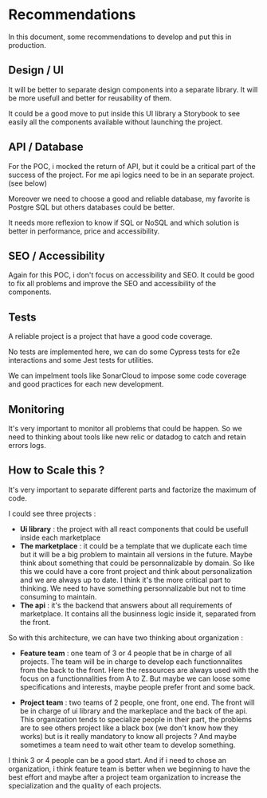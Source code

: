 # Recommendations

In this document, some recommendations to develop and put this in production.

## Design / UI

It will be better to separate design components into a separate library. It will be more usefull and better for reusability of them.

It could be a good move to put inside this UI library a Storybook to see easily all the components available without launching the project.

## API / Database

For the POC, i mocked the return of API, but it could be a critical part of the success of the project. For me api logics need to be in an separate project. (see below)

Moreover we need to choose a good and reliable database, my favorite is Postgre SQL but others databases could be better.

It needs more reflexion to know if SQL or NoSQL and which solution is better in performance, price and accessibility.

## SEO / Accessibility

Again for this POC, i don't focus on accessibility and SEO. It could be good to fix all problems and improve the SEO and accessibility of the components.

## Tests

A reliable project is a project that have a good code coverage.

No tests are implemented here, we can do some Cypress tests for e2e interactions and some Jest tests for utilities.

We can impelment tools like SonarCloud to impose some code coverage and good practices for each new development.

## Monitoring

It's very important to monitor all problems that could be happen. So we need to thinking about tools like new relic or datadog to catch and retain errors logs.

## How to Scale this ?

It's very important to separate different parts and factorize the maximum of code.

I could see three projects :

- **Ui library** : the project with all react components that could be usefull inside each marketplace
- **The marketplace** : it could be a template that we duplicate each time but it will be a big problem to maintain all versions in the future. Maybe think about something that could be personnalizable by domain. So like this we could have a core front project and think about personalization and we are always up to date. I think it's the more critical part to thinking. We need to have something personnalizable but not to time consuming to maintain.
- **The api** : it's the backend that answers about all requirements of marketplace. It contains all the businness logic inside it, separated from the front.

So with this architecture, we can have two thinking about organization :

- **Feature team** : one team of 3 or 4 people that be in charge of all projects. The team will be in charge to develop each functionnalites from the back to the front. Here the ressources are always used with the focus on a functionnalities from A to Z. But maybe we can loose some specifications and interests, maybe people prefer front and some back.

- **Project team** : two teams of 2 people, one front, one end. The front will be in charge of ui library and the markeplace and the back of the api. This organization tends to specialize people in their part, the problems are to see others project like a black box (we don't know how they works) but is it really mandatory to know all projects ? And maybe sometimes a team need to wait other team to develop something.

I think 3 or 4 people can be a good start. And if i need to chose an organization, i think feature team is better when we beginning to have the best effort and maybe after a project team organization to increase the specialization and the quality of each projects.
